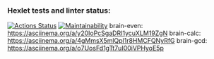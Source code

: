 ### Hexlet tests and linter status:

[![Actions Status](https://github.com/krokojabba/frontend-project-44/workflows/hexlet-check/badge.svg)](https://github.com/krokojabba/frontend-project-44/actions)
[![Maintainability](https://api.codeclimate.com/v1/badges/3947d3ca71d6f9ec5382/maintainability)](https://codeclimate.com/github/krokojabba/frontend-project-44/maintainability)
brain-even:
https://asciinema.org/a/y20IoPcSgaDRI1ycuXLM19ZgN
brain-calc:
https://asciinema.org/a/4gMmsX5mlQpl1r8HMCFQNyRfG
brain-gcd:
https://asciinema.org/a/o7UosFd1gTt7uI00iVPHyoE5p
